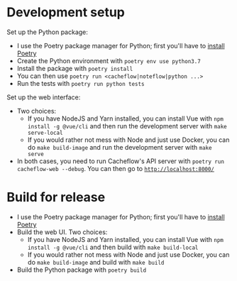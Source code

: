 Development setup
=================

Set up the Python package:

* I use the Poetry package manager for Python; first you'll have to [install Poetry](https://python-poetry.org/docs/#installation>)
* Create the Python environment with `poetry env use python3.7`
* Install the package with `poetry install`
* You can then use `poetry run <cacheflow|noteflow|python ...>`
* Run the tests with `poetry run python tests`

Set up the web interface:

* Two choices:
  * If you have NodeJS and Yarn installed, you can install Vue with `npm install -g @vue/cli` and then run the development server with `make serve-local`
  * If you would rather not mess with Node and just use Docker, you can do `make build-image` and run the development server with `make serve`
* In both cases, you need to run Cacheflow's API server with `poetry run cacheflow-web --debug`. You can then go to [`http://localhost:8000/`](http://localhost:8000/)

Build for release
=================

* I use the Poetry package manager for Python; first you'll have to [install Poetry](https://python-poetry.org/docs/#installation>)
* Build the web UI. Two choices:
  * If you have NodeJS and Yarn installed, you can install Vue with `npm install -g @vue/cli` and then build with `make build-local`
  * If you would rather not mess with Node and just use Docker, you can do `make build-image` and build with `make build`
* Build the Python package with `poetry build`
